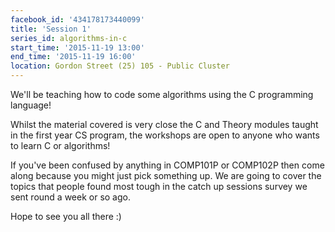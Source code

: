 ```yaml
---
facebook_id: '434178173440099'
title: 'Session 1'
series_id: algorithms-in-c
start_time: '2015-11-19 13:00'
end_time: '2015-11-19 16:00'
location: Gordon Street (25) 105 - Public Cluster
---
```


We'll be teaching how to code some algorithms using the C programming language!

Whilst the material covered is very close the C and Theory modules taught in the first year CS program, the workshops are open to anyone who wants to learn C or algorithms!

If you've been confused by anything in COMP101P or COMP102P then come along because you might just pick something up. We are going to cover the topics that people found most tough in the catch up sessions survey we sent round a week or so ago.

Hope to see you all there :)
